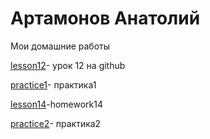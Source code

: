 # Артамонов Анатолий
Мои домашние работы


[lesson12](https://artamonovanatoly.github.io/lesson12/)- урок 12 на github 

[practice1](https://artamonovanatoly.github.io/src/)- практика1

[lesson14](https://ArtamonovAnatoly.github.io/fonts-viewer)-homework14

[practice2](https://artamonovanatoly.github.io/src/)- практика2
